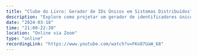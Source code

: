```yaml
---
title: "Clube do Livro: Gerador de IDs Únicos em Sistemas Distribuídos"
description: "Explore como projetar um gerador de identificadores únicos que funcione em escala distribuída, garantindo unicidade, ordenação temporal e alta performance. Aprofundamos abordagens como UUIDs, ticket servers e o modelo Snowflake do Twitter, com foco em escalabilidade, disponibilidade e design eficiente de 64 bits."
date: "2024-03-18"
time: "21:00-22:30"
location: "Online via Zoom"
type: "online"
recordingLink: "https://www.youtube.com/watch?v=FKn87UaW_68"
---
```

